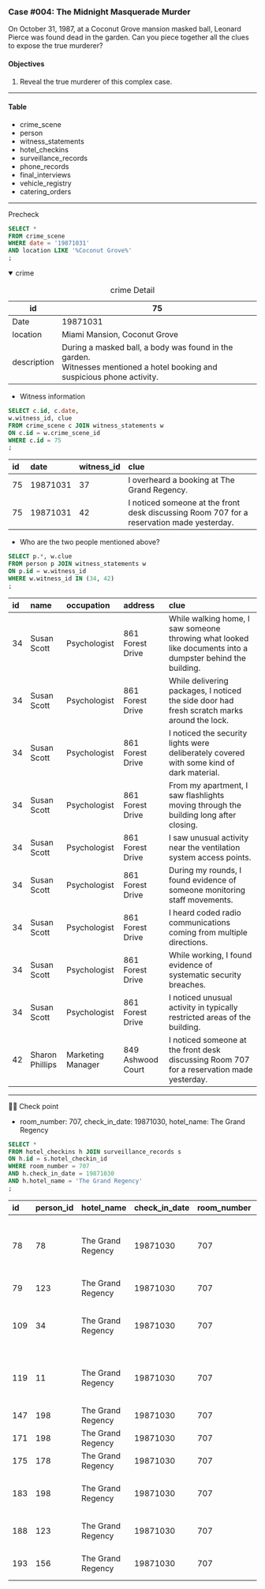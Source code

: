 ### Case #004: The Midnight Masquerade Murder
On October 31, 1987, at a Coconut Grove mansion masked ball, Leonard Pierce was found dead in the garden. Can you piece together all the clues to expose the true murderer?

#### Objectives
1. Reveal the true murderer of this complex case.
---
#### Table
* crime_scene
* person
* witness_statements
* hotel_checkins
* surveillance_records
* phone_records
* final_interviews
* vehicle_registry
* catering_orders
---
Precheck
```sql
SELECT *
FROM crime_scene
WHERE date = '19871031'
AND location LIKE '%Coconut Grove%'
;
```

<details open><summary> crime </summary>

  
<table>
  <caption> crime Detail </caption>
  <thead>
    <tr>
      <th>id</th> <th>75</th>
    </tr>
  </thead>
    <tr>
    <td> Date </td> <td>19871031</td>
  </tr>
  <tr>
    <td> location </td> <td>Miami Mansion, Coconut Grove</td>
  </tr>
  <tr>
    <td> description </td> <td>During a masked ball, a body was found in the garden. <br/>Witnesses mentioned a hotel booking and suspicious phone activity. </td>
  </tr>
  
</table>


</details>


* Witness information
```sql
SELECT c.id, c.date, 
w.witness_id, clue 
FROM crime_scene c JOIN witness_statements w
ON c.id = w.crime_scene_id
WHERE c.id = 75
;
```

|id|date|witness_id|clue|
|:----|:----|:----|:----|
|75|19871031|37|I overheard a booking at The Grand Regency.|
|75|19871031|42|I noticed someone at the front desk discussing Room 707 for a reservation made yesterday.|


* Who are the two people mentioned above?
```SQL
SELECT p.*, w.clue 
FROM person p JOIN witness_statements w
ON p.id = w.witness_id
WHERE w.witness_id IN (34, 42)
;
```
|id|name|occupation|address|clue|
|:----|:----|:----|:----|:----|
|34|Susan Scott|Psychologist|861 Forest Drive|While walking home, I saw someone throwing what looked like documents into a dumpster behind the building.|
|34|Susan Scott|Psychologist|861 Forest Drive|While delivering packages, I noticed the side door had fresh scratch marks around the lock.|
|34|Susan Scott|Psychologist|861 Forest Drive|I noticed the security lights were deliberately covered with some kind of dark material.|
|34|Susan Scott|Psychologist|861 Forest Drive|From my apartment, I saw flashlights moving through the building long after closing.|
|34|Susan Scott|Psychologist|861 Forest Drive|I saw unusual activity near the ventilation system access points.|
|34|Susan Scott|Psychologist|861 Forest Drive|During my rounds, I found evidence of someone monitoring staff movements.|
|34|Susan Scott|Psychologist|861 Forest Drive|I heard coded radio communications coming from multiple directions.|
|34|Susan Scott|Psychologist|861 Forest Drive|While working, I found evidence of systematic security breaches.|
|34|Susan Scott|Psychologist|861 Forest Drive|I noticed unusual activity in typically restricted areas of the building.|
|42|Sharon Phillips|Marketing Manager|849 Ashwood Court|I noticed someone at the front desk discussing Room 707 for a reservation made yesterday.|

---
🤵‍♂️ Check point
* room_number: 707, check_in_date: 19871030, hotel_name: The Grand Regency
```sql
SELECT *
FROM hotel_checkins h JOIN surveillance_records s
ON h.id = s.hotel_checkin_id 
WHERE room_number = 707
AND h.check_in_date = 19871030
AND h.hotel_name = 'The Grand Regency'
;
```

|id|person_id|hotel_name|check_in_date|room_number|id|hotel_checkin_id|note|
|:----|:----|:----|:----|:----|:----|:----|:----|
|78|78|The Grand Regency|19871030|707|78|78|Subject attended hotel sponsored cooking demonstration in restaurant.|
|79|123|The Grand Regency|19871030|707|79|79|NULL|
|109|34|The Grand Regency|19871030|707|109|109|Subject used hotel shuttle service to shopping mall.|
|119|11|The Grand Regency|19871030|707|119|119|Subject was overheard yelling on a phone: "Did you kill him?"|
|147|198|The Grand Regency|19871030|707|147|147|NULL|
|171|198|The Grand Regency|19871030|707|171|171|NULL|
|175|178|The Grand Regency|19871030|707|175|175|NULL|
|183|198|The Grand Regency|19871030|707|183|183|Subject participated in hotel guest mixer event.|
|188|123|The Grand Regency|19871030|707|188|188|Subject used hotel business center printer.|
|193|156|The Grand Regency|19871030|707|193|193|Subject used hotel shoe shine service.|


